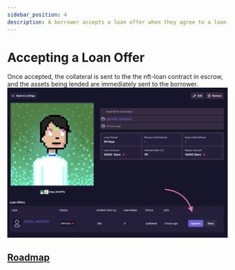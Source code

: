 ```yaml
---
sidebar_position: 4
description: A borrower accepts a loan offer when they agree to a loan terms that is proposed.
---
```


# Accepting a Loan Offer

Once accepted, the collateral is sent to the the nft-loan contract in escrow, and the assets being lended are immediately sent to the borrower.
![AcceptOffer!](../../static/img/accept-offer.png)

## [Roadmap](../introduction/atlas-dapp/roadmap)